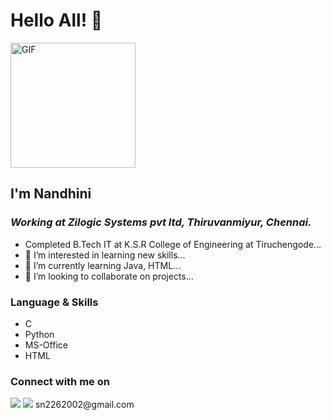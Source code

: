   #   Hello All! :blue_heart:
<img alt="GIF" src="https://i.pinimg.com/originals/9e/a7/2e/9ea72ef078139ced289852e8a4ea0c5c.gif" width = 200/>




## I'm Nandhini

### <i> Working at Zilogic Systems pvt ltd, Thiruvanmiyur, Chennai.</i> 
- Completed B.Tech IT at K.S.R College of Engineering at Tiruchengode...
- 👀 I’m interested in learning new skills...
- 🌱 I’m currently learning Java, HTML...
- 💞️ I’m looking to collaborate on projects...

<h3> Language & Skills </h3>

- C
- Python
- MS-Office
- HTML

<h3> Connect with me on </h3>
<a href="https://www.linkedin.com/in/nandhini-senthil-69552b205/"><img src="https://img.shields.io/badge/-LinkedIn-0077B5?style=for-the-badge&logo=Linkedin&logoColor=white"></img></a>
 <img src="https://img.shields.io/badge/-Gmail-D14836?style=for-the-badge&logo=Gmail&logoColor=white"></img> sn2262002@gmail.com



